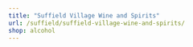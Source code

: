 ```yaml
---
title: "Suffield Village Wine and Spirits"
url: /suffield/suffield-village-wine-and-spirits/
shop: alcohol
---
```

